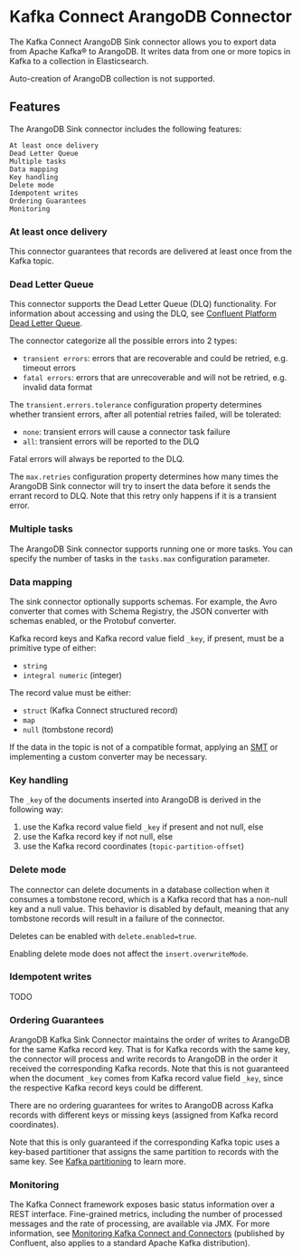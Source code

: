 # Kafka Connect ArangoDB Connector

The Kafka Connect ArangoDB Sink connector allows you to export data from Apache Kafka® to ArangoDB.
It writes data from one or more topics in Kafka to a collection in Elasticsearch.

Auto-creation of ArangoDB collection is not supported.

## Features

The ArangoDB Sink connector includes the following features:

    At least once delivery
    Dead Letter Queue
    Multiple tasks
    Data mapping
    Key handling
    Delete mode
    Idempotent writes
    Ordering Guarantees
    Monitoring

### At least once delivery

This connector guarantees that records are delivered at least once from the Kafka topic.

### Dead Letter Queue

This connector supports the Dead Letter Queue (DLQ) functionality.
For information about accessing and using the DLQ,
see [Confluent Platform Dead Letter Queue](https://docs.confluent.io/platform/current/connect/concepts.html#dead-letter-queue).

The connector categorize all the possible errors into 2 types:

- `transient errors`: errors that are recoverable and could be retried, e.g. timeout errors
- `fatal errors`: errors that are unrecoverable and will not be retried, e.g. invalid data format

The `transient.errors.tolerance` configuration property determines whether transient errors, after all potential retries
failed, will be tolerated:

- `none`: transient errors will cause a connector task failure
- `all`: transient errors will be reported to the DLQ

Fatal errors will always be reported to the DLQ.

The `max.retries` configuration property determines how many times the ArangoDB Sink connector will try to insert the
data before it sends the errant record to DLQ. Note that this retry only happens if it is a transient error.

### Multiple tasks

The ArangoDB Sink connector supports running one or more tasks. You can specify the number of tasks in the `tasks.max`
configuration parameter.

### Data mapping

The sink connector optionally supports schemas. For example, the Avro converter that comes with Schema Registry, the
JSON converter with schemas enabled, or the Protobuf converter.

Kafka record keys and Kafka record value field `_key`, if present, must be a primitive type of either:

- `string`
- `integral numeric` (integer)

The record value must be either:

- `struct` (Kafka Connect structured record)
- `map`
- `null` (tombstone record)

If the data in the topic is not of a compatible format, applying
an [SMT](https://docs.confluent.io/platform/current/connect/transforms/overview.html) or implementing a custom converter
may be necessary.

### Key handling

The `_key` of the documents inserted into ArangoDB is derived in the following way:

1. use the Kafka record value field `_key` if present and not null, else
2. use the Kafka record key if not null, else
3. use the Kafka record coordinates (`topic-partition-offset`)

### Delete mode

The connector can delete documents in a database collection when it consumes a tombstone record, which is a Kafka record
that has a non-null key and a null value. This behavior is disabled by default, meaning that any tombstone records will
result in a failure of the connector.

Deletes can be enabled with `delete.enabled=true`.

Enabling delete mode does not affect the `insert.overwriteMode`.

### Idempotent writes
TODO

### Ordering Guarantees

ArangoDB Kafka Sink Connector maintains the order of writes to ArangoDB for the same Kafka record key. That is for Kafka
records with the same key, the connector will process and write records to ArangoDB in the order it received the
corresponding Kafka records.
Note that this is not guaranteed when the document `_key` comes from Kafka record value field `_key`, since the 
respective Kafka record keys could be different.

There are no ordering guarantees for writes to ArangoDB across Kafka records with different keys or missing keys
(assigned from Kafka record coordinates).

Note that this is only guaranteed if the corresponding Kafka topic uses a key-based partitioner that assigns the same
partition to records with the same key. 
See [Kafka partitioning](https://developer.confluent.io/courses/apache-kafka/partitions/) to learn more.

### Monitoring

The Kafka Connect framework exposes basic status information over a REST interface. Fine-grained metrics, including the
number of processed messages and the rate of processing, are available via JMX. For more information, see
[Monitoring Kafka Connect and Connectors](https://docs.confluent.io/current/connect/managing/monitoring.html)
(published by Confluent, also applies to a standard Apache Kafka distribution).
